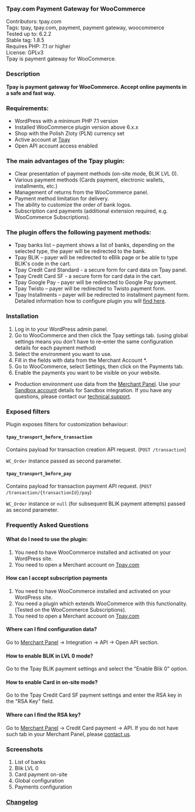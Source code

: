 ### Tpay.com Payment Gateway for WooCommerce

Contributors: tpay.com \
Tags: tpay, tpay.com, payment, payment gateway, woocommerce \
Tested up to: 6.2.2 \
Stable tag: 1.8.5 \
Requires PHP: 7.1 or higher \
License: GPLv3 \
Tpay is payment gateway for WooCommerce.

### Description

**Tpay is payment gateway for WooCommerce.
Accept online payments in a safe and fast way.**

### Requirements:

* WordPress with a minimum PHP 7.1 version
* Installed WooCommerce plugin version above 6.x.x
* Shop with the Polish Zloty (PLN) currency set
* Active account at [Tpay](https://tpay.com)
* Open API account access enabled

### The main advantages of the Tpay plugin:

* Clear presentation of payment methods (on-site mode, BLIK LVL 0).
* Various payment methods (Cards payment, electronic wallets, installments, etc.)
* Management of returns from the WooCommerce panel.
* Payment method limitation for delivery.
* The ability to customize the order of bank logos.
* Subscription card payments (additional extension required, e.g. WooCommerce Subscriptions).

### The plugin offers the following payment methods:

* Tpay banks list – payment shows a list of banks, depending on the selected type, the payer will be redirected to the
  bank.
* Tpay BLIK – payer will be redirected to eBlik page or be able to type BLIK's code in the cart.
* Tpay Credit Card Standard - a secure form for card data on Tpay panel.
* Tpay Credit Card SF - a secure form for card data in the cart.
* Tpay Google Pay - payer will be redirected to Google Pay payment.
* Tpay Twisto – payer will be redirected to Twisto payment form.
* Tpay Installments – payer will be redirected to installment payment form.
  Detailed information how to configure plugin you
  will [find here](https://support.tpay.com/pl/developer/addons/woocommerce/woocommerce-wdrozenie-wtyczki-tpay-do-woocommerce-wersja-open-api?_gl=1*qce368*_gcl_aw*R0NMLjE2OTAyODc2OTEuQ2owS0NRanc1ZjJsQmhDa0FSSXNBSGVUdmxnS0paekpQcWswQlVBelhISWdRaTN5R2p0dlBXT1ZNOThUTDBVNFpUZE1XbGp6N28xRDZfZ2FBcU9PRUFMd193Y0I.*_gcl_au*NDAzNTk5MTk2LjE2ODMwMDk4MTc.).

### Installation

1. Log in to your WordPress admin panel.
2. Go to WooCommerce and then click the Tpay settings tab. (using global settings means you don't have to re-enter the
   same configuration details for each payment method)
3. Select the environment you want to use.
4. Fill in the fields with data from the Merchant Account *.
5. Go to WooCommerce, select Settings, then click on the Payments tab.
6. Enable the payments you want to be visible on your website.

* Production environment use data from the [Merchant Panel](https://panel.tpay.com/?lang=1). Use
  your [Sandbox account](https://panel.sandbox.tpay.com/integration/payment-links-form?lang=1) details for Sandbox
  integration.
  If you have any questions, please contact our [technical support](https://tpay.com/en#contact).

### Exposed filters

Plugin exposes filters for customization behaviour:

#### `tpay_transport_before_transaction`

Contains payload for transaction creation API request. (`POST /transaction`)

`WC_Order` instance passed as second parameter.

#### `tpay_transport_before_pay`

Contains payload for transaction payment API request. (`POST /transaction/{transactionId}/pay`)

`WC_Order` instance or `null` (for subsequent BLIK payment attempts) passed as second parameter.

### Frequently Asked Questions

#### What do I need to use the plugin:

1. You need to have WooCommerce installed and activated on your WordPress site.
2. You need to open a Merchant account on [Tpay.com](https:/tpay.com)

#### How can I accept subscription payments

1. You need to have WooCommerce installed and activated on your WordPress site.
2. You need a plugin which extends WooCommerce with this functionality. (Tested on the WooCommerce Subscriptions).
3. You need to open a Merchant account on [Tpay.com](https:/tpay.com)

#### Where can I find configuration data?

Go to [Merchant Panel](https://panel.tpay.com/) ->  Integration -> API -> Open API section.

#### How to enable BLIK in LVL 0 mode?

Go to the Tpay BLIK payment settings and select the "Enable Blik 0" option.

#### How to enable Card in on-site mode?

Go to the Tpay Credit Card SF payment settings and enter the RSA key in the "RSA Key" field.

#### Where can I find the RSA key?

Go to [Merchant Panel](https://panel.tpay.com/) ->  Credit Card payment -> API.
If you do not have such tab in your Merchant Panel, please [contact us](https://tpay.com/en#contact).

### Screenshots

1. List of banks
2. Blik LVL 0
3. Card payment on-site
4. Global configuration
5. Payments configuration

### [Changelog](./CHANGELOG.md)
